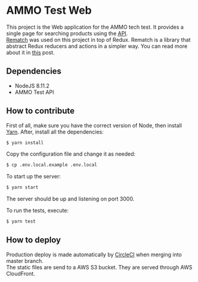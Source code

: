 # AMMO Test Web

This project is the Web application for the AMMO tech test. It provides a single page for searching products using the [API](https://github.com/danilospa/ammo-test-api).  
[Rematch](https://github.com/rematch/rematch) was used on this project in top of Redux. Rematch is a library that abstract Redux reducers and actions in a simpler way. You can read more about it in [this](https://hackernoon.com/redesigning-redux-b2baee8b8a38) post.

## Dependencies

- NodeJS 8.11.2
- AMMO Test API

## How to contribute

First of all, make sure you have the correct version of Node, then install [Yarn](https://yarnpkg.com/en/docs/install). After, install all the dependencies:
```bash
$ yarn install
```

Copy the configuration file and change it as needed:
```bash
$ cp .env.local.example .env.local
```

To start up the server:
```bash
$ yarn start
```

The server should be up and listening on port 3000.

To run the tests, execute:
```bash
$ yarn test
```

## How to deploy

Production deploy is made automatically by [CircleCI](https://circleci.com/gh/danilospa/ammo-test-web) when merging into master branch.  
The static files are send to a AWS S3 bucket. They are served through AWS CloudFront.

